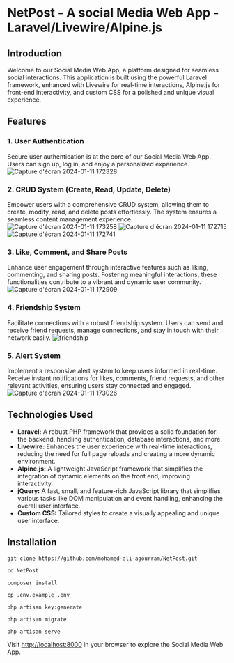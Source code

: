 # NetPost - A social Media Web App - Laravel/Livewire/Alpine.js

## Introduction

Welcome to our Social Media Web App, a platform designed for seamless social interactions. This application is built using the powerful Laravel framework, enhanced with Livewire for real-time interactions, Alpine.js for front-end interactivity, and custom CSS for a polished and unique visual experience.

## Features

### 1. User Authentication
Secure user authentication is at the core of our Social Media Web App. Users can sign up, log in, and enjoy a personalized experience.
![Capture d'écran 2024-01-11 172328](https://github.com/mohamed-ali-agourram/NetPost/assets/95295909/26dd7da0-01dd-461f-8113-09a166b1b4c4)

### 2. CRUD System (Create, Read, Update, Delete)
Empower users with a comprehensive CRUD system, allowing them to create, modify, read, and delete posts effortlessly. The system ensures a seamless content management experience.
![Capture d'écran 2024-01-11 173258](https://github.com/mohamed-ali-agourram/NetPost/assets/95295909/bffddaba-a251-44e5-92b2-551a5ff6056c)
![Capture d'écran 2024-01-11 172715](https://github.com/mohamed-ali-agourram/NetPost/assets/95295909/112b9cce-2a55-4043-bf49-2053502f584f)
![Capture d'écran 2024-01-11 172741](https://github.com/mohamed-ali-agourram/NetPost/assets/95295909/36dac49b-30dd-4d78-aaf3-4999bb67d857)

### 3. Like, Comment, and Share Posts
Enhance user engagement through interactive features such as liking, commenting, and sharing posts. Fostering meaningful interactions, these functionalities contribute to a vibrant and dynamic user community.
![Capture d'écran 2024-01-11 172909](https://github.com/mohamed-ali-agourram/NetPost/assets/95295909/696924a2-fdb4-4faa-ab1b-84d045ee8a59)

### 4. Friendship System
Facilitate connections with a robust friendship system. Users can send and receive friend requests, manage connections, and stay in touch with their network easily.
![friendship](https://github.com/mohamed-ali-agourram/NetPost/assets/95295909/876d6d96-468c-440c-9498-72b90cebe113)


### 5. Alert System
Implement a responsive alert system to keep users informed in real-time. Receive instant notifications for likes, comments, friend requests, and other relevant activities, ensuring users stay connected and engaged.
![Capture d'écran 2024-01-11 173026](https://github.com/mohamed-ali-agourram/NetPost/assets/95295909/75e424c1-5e49-481f-82f6-1c7b33b8df3e)

## Technologies Used 

-   **Laravel:** A robust PHP framework that provides a solid foundation for the backend, handling authentication, database interactions, and more.
-   **Livewire:** Enhances the user experience with real-time interactions, reducing the need for full page reloads and creating a more dynamic environment.
-   **Alpine.js:** A lightweight JavaScript framework that simplifies the integration of dynamic elements on the front end, improving interactivity.
-   **jQuery:** A fast, small, and feature-rich JavaScript library that simplifies various tasks like DOM manipulation and event handling, enhancing the overall user interface.
-   **Custom CSS:** Tailored styles to create a visually appealing and unique user interface.

## Installation

```
git clone https://github.com/mohamed-ali-agourram/NetPost.git

cd NetPost

composer install

cp .env.example .env

php artisan key:generate

php artisan migrate

php artisan serve
```

Visit [http://localhost:8000](http://localhost:8000) in your browser to explore the Social Media Web App.

